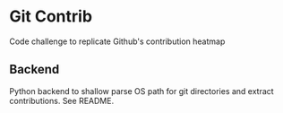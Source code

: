 # Git Contrib

Code challenge to replicate Github's contribution heatmap

## Backend

Python backend to shallow parse OS path for git directories and extract contributions.  See README.